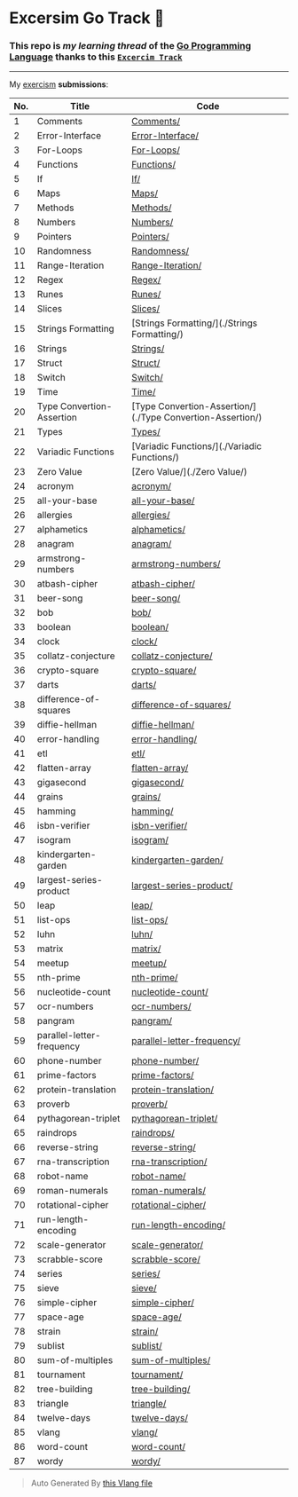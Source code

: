 # Excersim Go Track 📮

### This repo is _my learning thread_ of the [Go Programming Language](https://go.dev) thanks to this [`Excercim Track`](https://exercism.org/tracks/go)

---

My [exercism](https://exercism.org/profiles/Ilingu) **submissions**:

| No. | Title | Code |
| --- | ----- | ---- |
| 1 | Comments | [Comments/](./Comments/) |
| 2 | Error-Interface | [Error-Interface/](./Error-Interface/) |
| 3 | For-Loops | [For-Loops/](./For-Loops/) |
| 4 | Functions | [Functions/](./Functions/) |
| 5 | If | [If/](./If/) |
| 6 | Maps | [Maps/](./Maps/) |
| 7 | Methods | [Methods/](./Methods/) |
| 8 | Numbers | [Numbers/](./Numbers/) |
| 9 | Pointers | [Pointers/](./Pointers/) |
| 10 | Randomness | [Randomness/](./Randomness/) |
| 11 | Range-Iteration | [Range-Iteration/](./Range-Iteration/) |
| 12 | Regex | [Regex/](./Regex/) |
| 13 | Runes | [Runes/](./Runes/) |
| 14 | Slices | [Slices/](./Slices/) |
| 15 | Strings Formatting | [Strings Formatting/](./Strings Formatting/) |
| 16 | Strings | [Strings/](./Strings/) |
| 17 | Struct | [Struct/](./Struct/) |
| 18 | Switch | [Switch/](./Switch/) |
| 19 | Time | [Time/](./Time/) |
| 20 | Type Convertion-Assertion | [Type Convertion-Assertion/](./Type Convertion-Assertion/) |
| 21 | Types | [Types/](./Types/) |
| 22 | Variadic Functions | [Variadic Functions/](./Variadic Functions/) |
| 23 | Zero Value | [Zero Value/](./Zero Value/) |
| 24 | acronym | [acronym/](./acronym/) |
| 25 | all-your-base | [all-your-base/](./all-your-base/) |
| 26 | allergies | [allergies/](./allergies/) |
| 27 | alphametics | [alphametics/](./alphametics/) |
| 28 | anagram | [anagram/](./anagram/) |
| 29 | armstrong-numbers | [armstrong-numbers/](./armstrong-numbers/) |
| 30 | atbash-cipher | [atbash-cipher/](./atbash-cipher/) |
| 31 | beer-song | [beer-song/](./beer-song/) |
| 32 | bob | [bob/](./bob/) |
| 33 | boolean | [boolean/](./boolean/) |
| 34 | clock | [clock/](./clock/) |
| 35 | collatz-conjecture | [collatz-conjecture/](./collatz-conjecture/) |
| 36 | crypto-square | [crypto-square/](./crypto-square/) |
| 37 | darts | [darts/](./darts/) |
| 38 | difference-of-squares | [difference-of-squares/](./difference-of-squares/) |
| 39 | diffie-hellman | [diffie-hellman/](./diffie-hellman/) |
| 40 | error-handling | [error-handling/](./error-handling/) |
| 41 | etl | [etl/](./etl/) |
| 42 | flatten-array | [flatten-array/](./flatten-array/) |
| 43 | gigasecond | [gigasecond/](./gigasecond/) |
| 44 | grains | [grains/](./grains/) |
| 45 | hamming | [hamming/](./hamming/) |
| 46 | isbn-verifier | [isbn-verifier/](./isbn-verifier/) |
| 47 | isogram | [isogram/](./isogram/) |
| 48 | kindergarten-garden | [kindergarten-garden/](./kindergarten-garden/) |
| 49 | largest-series-product | [largest-series-product/](./largest-series-product/) |
| 50 | leap | [leap/](./leap/) |
| 51 | list-ops | [list-ops/](./list-ops/) |
| 52 | luhn | [luhn/](./luhn/) |
| 53 | matrix | [matrix/](./matrix/) |
| 54 | meetup | [meetup/](./meetup/) |
| 55 | nth-prime | [nth-prime/](./nth-prime/) |
| 56 | nucleotide-count | [nucleotide-count/](./nucleotide-count/) |
| 57 | ocr-numbers | [ocr-numbers/](./ocr-numbers/) |
| 58 | pangram | [pangram/](./pangram/) |
| 59 | parallel-letter-frequency | [parallel-letter-frequency/](./parallel-letter-frequency/) |
| 60 | phone-number | [phone-number/](./phone-number/) |
| 61 | prime-factors | [prime-factors/](./prime-factors/) |
| 62 | protein-translation | [protein-translation/](./protein-translation/) |
| 63 | proverb | [proverb/](./proverb/) |
| 64 | pythagorean-triplet | [pythagorean-triplet/](./pythagorean-triplet/) |
| 65 | raindrops | [raindrops/](./raindrops/) |
| 66 | reverse-string | [reverse-string/](./reverse-string/) |
| 67 | rna-transcription | [rna-transcription/](./rna-transcription/) |
| 68 | robot-name | [robot-name/](./robot-name/) |
| 69 | roman-numerals | [roman-numerals/](./roman-numerals/) |
| 70 | rotational-cipher | [rotational-cipher/](./rotational-cipher/) |
| 71 | run-length-encoding | [run-length-encoding/](./run-length-encoding/) |
| 72 | scale-generator | [scale-generator/](./scale-generator/) |
| 73 | scrabble-score | [scrabble-score/](./scrabble-score/) |
| 74 | series | [series/](./series/) |
| 75 | sieve | [sieve/](./sieve/) |
| 76 | simple-cipher | [simple-cipher/](./simple-cipher/) |
| 77 | space-age | [space-age/](./space-age/) |
| 78 | strain | [strain/](./strain/) |
| 79 | sublist | [sublist/](./sublist/) |
| 80 | sum-of-multiples | [sum-of-multiples/](./sum-of-multiples/) |
| 81 | tournament | [tournament/](./tournament/) |
| 82 | tree-building | [tree-building/](./tree-building/) |
| 83 | triangle | [triangle/](./triangle/) |
| 84 | twelve-days | [twelve-days/](./twelve-days/) |
| 85 | vlang | [vlang/](./vlang/) |
| 86 | word-count | [word-count/](./word-count/) |
| 87 | wordy | [wordy/](./wordy/) |

> Auto Generated By [this Vlang file](./gen-readme.v)